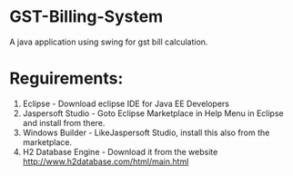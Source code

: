 # GST-Billing-System
A java application using swing for gst bill calculation.

# Reguirements:
1. Eclipse - Download eclipse IDE for Java EE Developers
2. Jaspersoft Studio - Goto Eclipse Marketplace in Help Menu in Eclipse and install from there.
3. Windows Builder - LikeJaspersoft Studio, install this also from the marketplace.
4. H2 Database Engine - Download it from the website http://www.h2database.com/html/main.html
